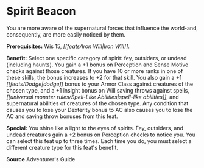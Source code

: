﻿---
cssclass: [feats]

---
# Spirit Beacon

You are more aware of the supernatural forces that influence the world-and, consequently, are more easily noticed by them.

**Prerequisites:** Wis 15, _[[feats/Iron Will|Iron Will]]_.

**Benefit:** Select one specific category of spirit: fey, outsiders, or undead (including haunts). You gain a +1 bonus on Perception and Sense Motive checks against those creatures. If you have 10 or more ranks in one of these skills, the bonus increases to +2 for that skill. You also gain a +1 _[[feats/Dodge|dodge]]_ bonus to your Armor Class against creatures of the chosen type, and a +1 insight bonus on Will saving throws against spells, _[[universal monster rules/Spell-Like Abilities|spell-like abilities]]_, and supernatural abilities of creatures of the chosen type. Any condition that causes you to lose your Dexterity bonus to AC also causes you to lose the AC and saving throw bonuses from this feat.

**Special:** You shine like a light to the eyes of spirits. Fey, outsiders, and undead creatures gain a +2 bonus on Perception checks to notice you. You can select this feat up to three times. Each time you do, you must select a different creature type for this feat's benefit.

**Source** Adventurer's Guide